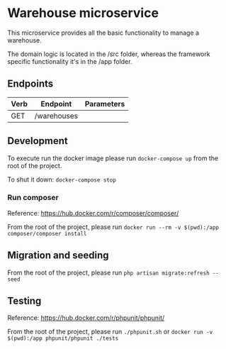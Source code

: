 # Warehouse microservice

This microservice provides all the basic functionality to manage a warehouse.

The domain logic is located in the /src folder, whereas the framework specific functionality it's in the /app folder.

## Endpoints

Verb | Endpoint                | Parameters                      |
---- | ----------------------- | ------------------------------- |
GET  | /warehouses             |                                 |

## Development

To execute run the docker image please run `docker-compose up` from the root of the project.

To shut it down: `docker-compose stop`

### Run composer

Reference: https://hub.docker.com/r/composer/composer/

From the root of the project, please run `docker run --rm -v $(pwd):/app composer/composer install`

## Migration and seeding

From the root of the project, please run `php artisan migrate:refresh --seed`

## Testing

Reference: https://hub.docker.com/r/phpunit/phpunit/

From the root of the project, please run `./phpunit.sh` or `docker run -v $(pwd):/app phpunit/phpunit ./tests`